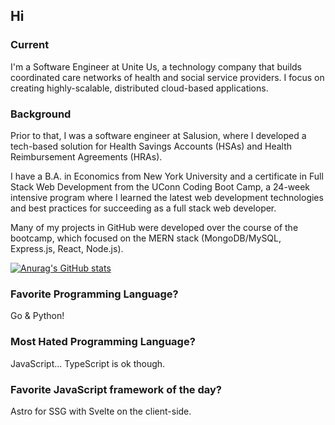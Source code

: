 ## Hi
### Current
I'm a Software Engineer at Unite Us, a technology company that builds coordinated care networks of health and social service providers. I focus on creating highly-scalable, distributed cloud-based applications.

### Background
Prior to that, I was a software engineer at Salusion, where I developed a tech-based solution for Health Savings Accounts (HSAs) and Health Reimbursement Agreements (HRAs).

I have a B.A. in Economics from New York University and a certificate in Full Stack Web Development from the UConn Coding Boot Camp, a 24-week intensive program where I learned the latest web development technologies and best practices for succeeding as a full stack web developer. 

Many of my projects in GitHub were developed over the course of the bootcamp, which focused on the MERN stack (MongoDB/MySQL, Express.js, React, Node.js).

[![Anurag's GitHub stats](https://github-readme-stats.chimid.rocks?username=moojigc&theme=radical&count_private=true)](https://github.com/anuraghazra/github-readme-stats)

### Favorite Programming Language?
Go & Python!

### Most Hated Programming Language?
JavaScript... TypeScript is ok though.

### Favorite JavaScript framework of the day?
Astro for SSG with Svelte on the client-side.

